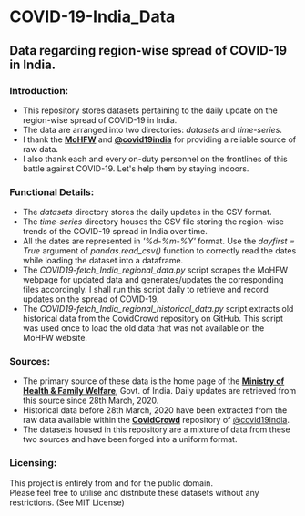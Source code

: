# COVID-19-India_Data
## Data regarding region-wise spread of COVID-19 in India.

### Introduction:
* This repository stores datasets pertaining to the daily update on the region-wise spread of COVID-19 in India.
* The data are arranged into two directories: *datasets* and *time-series*.
* I thank the **[MoHFW](https://www.mohfw.gov.in/)** and **[@covid19india](https://github.com/covid19india)** for providing a reliable source of raw data.
* I also thank each and every on-duty personnel on the frontlines of this battle against COVID-19. Let's help them by staying indoors.

### Functional Details:
* The *datasets* directory stores the daily updates in the CSV format.
* The *time-series* directory houses the CSV file storing the region-wise trends of the COVID-19 spread in India over time.
* All the dates are represented in *'%d-%m-%Y'* format. Use the *dayfirst = True* argument of *pandas.read_csv()* function to correctly read the dates while loading the dataset into a dataframe.
* The *COVID19-fetch_India_regional_data.py* script scrapes the MoHFW webpage for updated data and generates/updates the corresponding files accordingly. I shall run this script daily to retrieve and record updates on the spread of COVID-19.
* The *COVID19-fetch_India_regional_historical_data.py* script extracts old historical data from the CovidCrowd repository on GitHub. This script was used once to load the old data that was not available on the MoHFW website.

### Sources:
* The primary source of these data is the home page of the **[Ministry of Health & Family Welfare](https://www.mohfw.gov.in/)**, Govt. of India. Daily updates are retrieved from this source since 28th March, 2020.
* Historical data before 28th March, 2020 have been extracted from the raw data available within the **[CovidCrowd](https://github.com/covid19india/CovidCrowd)** repository of [@covid19india](https://github.com/covid19india).
* The datasets housed in this repository are a mixture of data from these two sources and have been forged into a uniform format.

### Licensing:
This project is entirely from and for the public domain.  
Please feel free to utilise and distribute these datasets without any restrictions. (See MIT License)  

